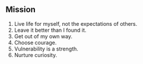 ## Mission
1. Live life for myself, not the expectations of others.
2. Leave it better than I found it.
3. Get out of my own way.
5. Choose courage.
6. Vulnerability is a strength.
7. Nurture curiosity.